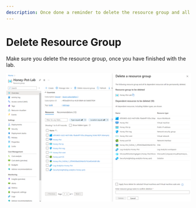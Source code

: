 ```yaml
---
description: Once done a reminder to delete the resource group and all resources
---
```


# Delete Resource Group

Make sure you delete the resource group, once you have finished with the lab.

![](<../.gitbook/assets/image (1).png>)

